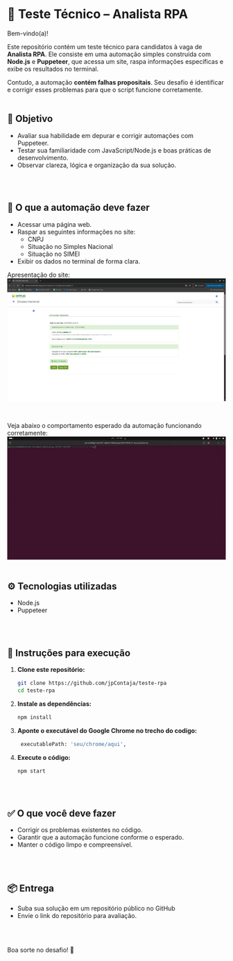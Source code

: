# 🧪 Teste Técnico – Analista RPA

Bem-vindo(a)!

Este repositório contém um teste técnico para candidatos à vaga de **Analista RPA**. Ele consiste em uma automação simples construída com **Node.js** e **Puppeteer**, que acessa um site, raspa informações específicas e exibe os resultados no terminal.

Contudo, a automação **contém falhas propositais**. Seu desafio é identificar e corrigir esses problemas para que o script funcione corretamente.
<br>
<br>

## 🎯 Objetivo
- Avaliar sua habilidade em depurar e corrigir automações com Puppeteer.
- Testar sua familiaridade com JavaScript/Node.js e boas práticas de desenvolvimento.
- Observar clareza, lógica e organização da sua solução.
<br>
<br>

## 🧩 O que a automação deve fazer

- Acessar uma página web.
- Raspar as seguintes informações no site:
    - CNPJ
    - Situação no Simples Nacional
    - Situação no SIMEI
- Exibir os dados no terminal de forma clara.


Apresentação do site:
![Apresentação do Site](public/image.png)

<br>

Veja abaixo o comportamento esperado da automação funcionando corretamente:
![Demonstração da automação](public/gif_test.gif)
<br>
<br>

## ⚙️ Tecnologias utilizadas

- Node.js
- Puppeteer
<br>
<br>

## 🚀 Instruções para execução

1. **Clone este repositório:**
   ```bash
   git clone https://github.com/jpContaja/teste-rpa
   cd teste-rpa

2. **Instale as dependências:**
   ```bash
   npm install
   ```

3. **Aponte o executável do Google Chrome no trecho do codígo:**
   ```bash
    executablePath: 'seu/chrome/aqui',
   ```

3. **Execute o código:**
   ```bash
   npm start
   ```
<br>
<br>

## ✅ O que você deve fazer
- Corrigir os problemas existentes no código.
- Garantir que a automação funcione conforme o esperado.
- Manter o código limpo e compreensível.
<br>
<br>

## 📦 Entrega
- Suba sua solução em um repositório público no GitHub
- Envie o link do repositório para avaliação.
<br>
<br>

Boa sorte no desafio! 🚀